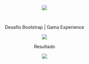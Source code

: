 <p align="center">
  <img src="https://user-images.githubusercontent.com/88943961/168207573-366aea90-464f-4e78-a31f-cf88051f925c.png" />
</p>
<br/>

<p align="center">
 Desafio Bootstrap | Gama Experience
</p>
 <p align="center">
  <img src="https://user-images.githubusercontent.com/88943961/168205383-53ddc8f4-10f5-4379-a225-ba5cf30c1bd8.png"/>
</p>
 

<p align="center">
  Resultado
</p>
 <p align="center">
  <img src="https://user-images.githubusercontent.com/88943961/168205287-69d623ee-b194-4529-bbe0-8061608c7add.png"/>

</p>

